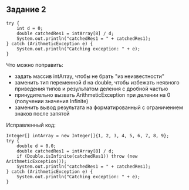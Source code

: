## Задание 2
    try {  
        int d = 0;  
        double catchedRes1 = intArray[8] / d;  
        System.out.println("catchedRes1 = " + catchedRes1);  
    } catch (ArithmeticException e) {  
        System.out.println("Catching exception: " + e);  
    }
Что можно поправить:
* задать массив intArray, чтобы не брать "из неизвестности"
* заменить тип переменной d на double, чтобы избежать неявного приведения типов и результатом деления с дробной частью
* принудительно вызвать ArithmeticException при делении на 0 (получении значения Infinite)
* заменить вывод результата на форматированный с ограничением знаков после запятой  

Исправленный код:  
    
    Integer[] intArray = new Integer[]{1, 2, 3, 4, 5, 6, 7, 8, 9};
    try {  
        double d = 0.0;  
        double catchedRes1 = intArray[8] / d; 
        if (Double.isInfinite(catchedRes1)) throw (new ArithmeticException());
        System.out.println("catchedRes1 = " + catchedRes1);  
    } catch (ArithmeticException e) {  
        System.out.println("Catching exception: " + e);  
    }

